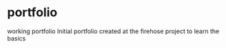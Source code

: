 # portfolio
working portfolio
Initial portfolio created at the firehose project to learn the basics
